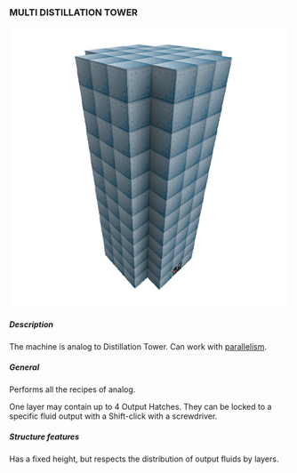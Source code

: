 ### MULTI DISTILLATION TOWER

![LOGO](media/gregtech/MDT.png)

##### Description

The machine is analog to Distillation Tower. Can work with [parallelism](#/mechanics#parallelism).

##### General

Performs all the recipes of analog.

One layer may contain up to 4 Output Hatches. They can be locked to a specific fluid output with a Shift-click with a screwdriver.

##### Structure features

Has a fixed height, but respects the distribution of output fluids by layers.
